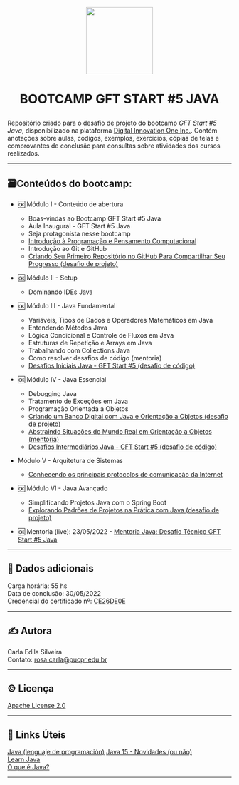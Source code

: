 <p align="center">
	<img src="https://github.com/rosacarla/GFT-start5-java/blob/main/logo-gft.png" width="150">
</p>  
<h1><p align="center">BOOTCAMP GFT START #5 JAVA</p></h1>

<p align="justify">  

Repositório criado para o desafio de projeto do bootcamp _GFT Start #5 Java_, disponibilizado na plataforma [Digital Innovation One Inc.](https://web.dio.me). Contém anotações sobre aulas, códigos, exemplos, exercícios, cópias de telas e comprovantes de conclusão para consultas sobre atividades dos cursos realizados. 
 
</p>

---

## 🗃️**Conteúdos do bootcamp:**  

* 🆗 Módulo I - Conteúdo de abertura  
    - Boas-vindas ao Bootcamp GFT Start #5 Java
    - Aula Inaugural - GFT Start #5 Java   
    - Seja protagonista nesse bootcamp  
    - [Introdução à Programação e Pensamento Computacional](https://github.com/rosacarla/GFT-start5-java/tree/main/Introducao-a-programacao-e-pensamento-computacional)  
    - Introdução ao Git e GitHub
    - [Criando Seu Primeiro Repositório no GitHub Para Compartilhar Seu Progresso (desafio de projeto)](https://github.com/rosacarla/GFT-start5-java)  
    
* 🆗 Módulo II - Setup  
    - Dominando IDEs Java  
    
* 🆗 Módulo III - Java Fundamental 
    - Variáveis, Tipos de Dados e Operadores Matemáticos em Java
    - Entendendo Métodos Java
    - Lógica Condicional e Controle de Fluxos em Java
    - Estruturas de Repetição e Arrays em Java
    - Trabalhando com Collections Java
    - Como resolver desafios de código (mentoria)
    - [Desafios Iniciais Java - GFT Start #5 (desafio de código)](https://github.com/rosacarla/GFT-start-woman-java/tree/main/013%20Desafios-iniciais-java)  

* 🆗 Módulo IV - Java Essencial
    - Debugging Java
    - Tratamento de Exceções em Java 
    - Programação Orientada a Objetos
    - [Criando um Banco Digital com Java e Orientação a Objetos (desafio de projeto)](https://github.com/rosacarla/Banco-digital-com-Java-POO)  
    - [Abstraindo Situações do Mundo Real em Orientação a Objetos (mentoria)](https://github.com/rosacarla/Mentoria-GFT-orientacao-a-objetos-Java)  
    - [Desafios Intermediários Java - GFT Start #5 (desafio de código)]()  

* Módulo V - Arquitetura de Sistemas 
    - [Conhecendo os principais protocolos de comunicação da Internet]()  

* 🆗 Módulo VI - Java Avançado
    - Simplificando Projetos Java com o Spring Boot
    - [Explorando Padrões de Projetos na Prática com Java (desafio de projeto)](https://github.com/rosacarla/Padroes-de-projeto-com-Java)  

* 🆗 Mentoria (live): 
23/05/2022 - [Mentoria Java: Desafio Técnico GFT Start #5 Java](https://github.com/rosacarla/Mentoria-GFT-Start-Java-Desafio-Tecnico)  

---

## 📂 Dados adicionais  

Carga horária: 55 hs  
Data de conclusão: 30/05/2022  
Credencial do certificado nº: [CE26DE0E](https://github.com/rosacarla/GFT-start5-java/blob/main/certificates-GFT-start%235-java/019%20GFT-Start%235-Java-CE26DE0E.pdf)  

---

## ✍️ Autora  

Carla Edila Silveira  
Contato: rosa.carla@pucpr.edu.br  

---

## ©️ Licença  

[Apache License 2.0](https://choosealicense.com/licenses/apache-2.0/)  

---

## 🔗 Links Úteis  

[Java (lenguaje de programación)](https://es.wikipedia.org/wiki/Java_(lenguaje_de_programaci%C3%B3n))  
[Java 15 - Novidades (ou não)](https://www.guiadojava.com.br/2020/07/java-15-novidades-ou-nao.html)  
[Learn Java](https://dev.java/learn/)  
[O que é Java?](https://constantetecnologia.com.br/tutoriais/o-que-e-java/)  

---
